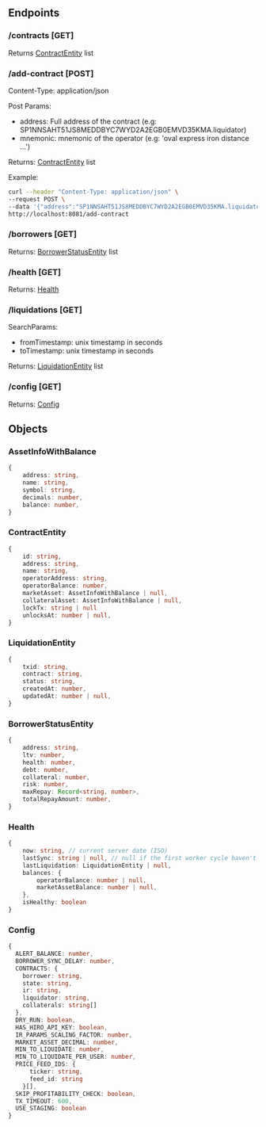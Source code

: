 ## Endpoints

### /contracts [GET] 

Returns [ContractEntity](#ContractEntity) list

### /add-contract [POST]

Content-Type: application/json

Post Params: 
- address: Full address of the contract (e.g: SP1NNSAHT51JS8MEDDBYC7WYD2A2EGB0EMVD35KMA.liquidator)
- mnemonic: mnemonic of the operator (e.g: 'oval express iron distance ...')

Returns: [ContractEntity](#ContractEntity) list

Example: 
```bash
curl --header "Content-Type: application/json" \
--request POST \
--data '{"address":"SP1NNSAHT51JS8MEDDBYC7WYD2A2EGB0EMVD35KMA.liquidator","mnemonic":"oval express iron distance ..."}' \
http://localhost:8081/add-contract  
```

### /borrowers [GET]

Returns: [BorrowerStatusEntity](#BorrowerStatusEntity) list

### /health [GET]

Returns: [Health](#Health)

### /liquidations [GET]

SearchParams: 
- fromTimestamp: unix timestamp in seconds
- toTimestamp: unix timestamp in seconds

Returns: [LiquidationEntity](#LiquidationEntity) list

### /config [GET]

Returns: [Config](#Config)


## Objects

### AssetInfoWithBalance
```ts
{
    address: string,
    name: string,
    symbol: string,
    decimals: number,
    balance: number,
}
```

### ContractEntity

```ts
{
    id: string,
    address: string,
    name: string,
    operatorAddress: string,
    operatorBalance: number,
    marketAsset: AssetInfoWithBalance | null,
    collateralAsset: AssetInfoWithBalance | null,
    lockTx: string | null
    unlocksAt: number | null,
}
```

### LiquidationEntity

```ts
{
    txid: string,
    contract: string,
    status: string,
    createdAt: number,
    updatedAt: number | null,
}
```


### BorrowerStatusEntity

```ts
{
    address: string,
    ltv: number,
    health: number,
    debt: number,
    collateral: number,
    risk: number,
    maxRepay: Record<string, number>,
    totalRepayAmount: number,
}
```

### Health

```ts
{
    now: string, // current server date (ISO)
    lastSync: string | null, // null if the first worker cycle haven't completed yet otherwise last sync date (ISO)
    lastLiquidation: LiquidationEntity | null,
    balances: {
        operatorBalance: number | null,
        marketAssetBalance: number | null,
    },
    isHealthy: boolean
}
```

### Config

```ts
{
  ALERT_BALANCE: number,
  BORROWER_SYNC_DELAY: number,
  CONTRACTS: {
    borrower: string,
    state: string,
    ir: string,
    liquidator: string,
    collaterals: string[]
  },
  DRY_RUN: boolean,
  HAS_HIRO_API_KEY: boolean,
  IR_PARAMS_SCALING_FACTOR: number,
  MARKET_ASSET_DECIMAL: number,
  MIN_TO_LIQUIDATE: number,
  MIN_TO_LIQUIDATE_PER_USER: number,
  PRICE_FEED_IDS: {
      ticker: string,
      feed_id: string
    }[],
  SKIP_PROFITABILITY_CHECK: boolean,
  TX_TIMEOUT: 600,
  USE_STAGING: boolean
}
```